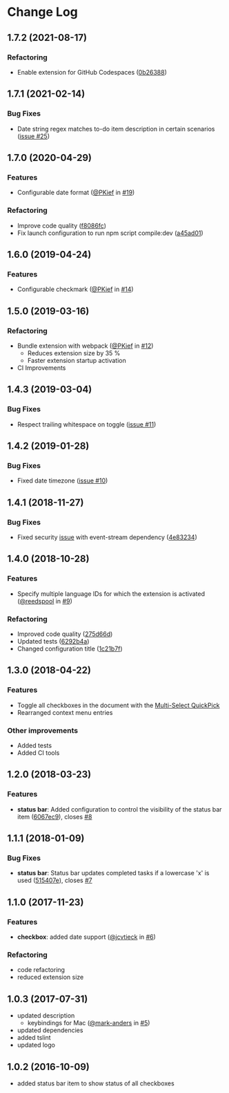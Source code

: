 # Change Log

## 1.7.2 (2021-08-17)

### Refactoring

- Enable extension for GitHub Codespaces ([0b26388](https://github.com/PKief/vscode-markdown-checkbox/commit/0b26388cdc57874224ce5c76911fcadfa6870b56))

## 1.7.1 (2021-02-14)

### Bug Fixes

- Date string regex matches to-do item description in certain scenarios ([issue #25](https://github.com/PKief/vscode-markdown-checkbox/issues/25))

## 1.7.0 (2020-04-29)

### Features

- Configurable date format ([@PKief](https://github.com/PKief) in [#19](https://github.com/PKief/vscode-markdown-checkbox/pull/19))

### Refactoring

- Improve code quality ([f8086fc](https://github.com/PKief/vscode-markdown-checkbox/commit/f8086fce5bc99f0a2a4d06ea9758282d2efd5674))
- Fix launch configuration to run npm script compile:dev ([a45ad01](https://github.com/PKief/vscode-markdown-checkbox/commit/a45ad01c7718bd08770f85997260ab3ea1f83710))

## 1.6.0 (2019-04-24)

### Features

- Configurable checkmark ([@PKief](https://github.com/PKief) in [#14](https://github.com/PKief/vscode-markdown-checkbox/pull/14))

## 1.5.0 (2019-03-16)

### Refactoring

- Bundle extension with webpack ([@PKief](https://github.com/PKief) in [#12](https://github.com/PKief/vscode-markdown-checkbox/pull/12))
  - Reduces extension size by 35 %
  - Faster extension startup activation
- CI Improvements

## 1.4.3 (2019-03-04)

### Bug Fixes

- Respect trailing whitespace on toggle ([issue #11](https://github.com/PKief/vscode-markdown-checkbox/issues/11))

## 1.4.2 (2019-01-28)

### Bug Fixes

- Fixed date timezone ([issue #10](https://github.com/PKief/vscode-markdown-checkbox/issues/10))

## 1.4.1 (2018-11-27)

### Bug Fixes

- Fixed security [issue](https://github.com/dominictarr/event-stream/issues/116) with event-stream dependency ([4e83234](https://github.com/PKief/vscode-markdown-checkbox/commit/4e83234))

## 1.4.0 (2018-10-28)

### Features

- Specify multiple language IDs for which the extension is activated ([@reedspool](https://github.com/reedspool) in [#9](https://github.com/PKief/vscode-markdown-checkbox/pull/9))

### Refactoring

- Improved code quality ([275d66d](https://github.com/PKief/vscode-markdown-checkbox/commit/275d66d))
- Updated tests ([6292b4a](https://github.com/PKief/vscode-markdown-checkbox/commit/6292b4a))
- Changed configuration title ([1c21b7f](https://github.com/PKief/vscode-markdown-checkbox/commit/1c21b7f))

## 1.3.0 (2018-04-22)

### Features

- Toggle all checkboxes in the document with the [Multi-Select QuickPick](https://github.com/PKief/vscode-markdown-checkbox/blob/main/README.md#pick-checkboxes)
- Rearranged context menu entries

### Other improvements

- Added tests
- Added CI tools

## 1.2.0 (2018-03-23)

### Features

- **status bar**: Added configuration to control the visibility of the status bar item ([6067ec9](https://github.com/PKief/vscode-markdown-checkbox/commit/6067ec9)), closes [#8](https://github.com/PKief/vscode-markdown-checkbox/issues/8)

## 1.1.1 (2018-01-09)

### Bug Fixes

- **status bar**: Status bar updates completed tasks if a lowercase 'x' is used ([515407e](https://github.com/PKief/vscode-markdown-checkbox/commit/515407e)), closes [#7](https://github.com/PKief/vscode-markdown-checkbox/issues/7)

## 1.1.0 (2017-11-23)

### Features

- **checkbox**: added date support ([@jcvtieck](https://github.com/jcvtieck) in [#6](https://github.com/PKief/vscode-markdown-checkbox/pull/6))

### Refactoring

- code refactoring
- reduced extension size

## 1.0.3 (2017-07-31)

- updated description
  - keybindings for Mac ([@mark-anders](https://github.com/mark-anders) in [#5](https://github.com/PKief/vscode-markdown-checkbox/pull/5))
- updated dependencies
- added tslint
- updated logo

## 1.0.2 (2016-10-09)

- added status bar item to show status of all checkboxes
